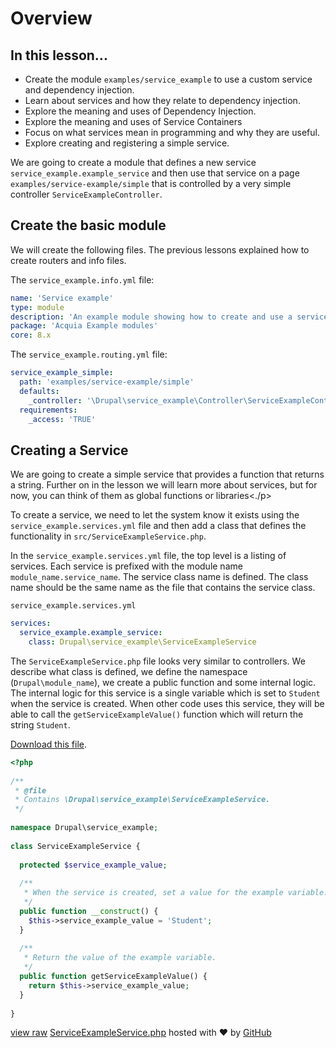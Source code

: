 <!--
{
"name" : "drupal-8-services-dependency-injection-and-service-containers",
"version" : "0.0.1",
"title" : "Lesson 8.1 - Services, dependency injection, and service containers",
"description" : "Services, dependency injection, and service containers",
"freshnessDate" : 2015-12-11,
"homepage" : "https://docs.acquia.com/articles/drupal-8-services-dependency-injection-and-service-containers",
"canonicalSource" : "https://docs.acquia.com/articles/drupal-8-services-dependency-injection-and-service-containers",
"license" : "CC BY-SA"
}
-->

<!-- @section -->

# Overview

<!-- @section -->

## In this lesson...

*   Create the module `examples/service_example` to use a custom service and dependency injection.
*   Learn about services and how they relate to dependency injection.
*   Explore the meaning and uses of Dependency Injection.
*   Explore the meaning and uses of Service Containers
*   Focus on what services mean in programming and why they are useful.
*   Explore creating and registering a simple service.

We are going to create a module that defines a new service `service_example.example_service` and then use that service on a page `examples/service-example/simple` that is controlled by a very simple controller `ServiceExampleController`.

<!-- @section -->

## Create the basic module

We will create the following files. The previous lessons explained how to create routers and info files.

The `service_example.info.yml` file:

```yml
name: 'Service example'
type: module
description: 'An example module showing how to create and use a service.'
package: 'Acquia Example modules'
core: 8.x
```

The `service_example.routing.yml` file:

```yml
service_example_simple:
  path: 'examples/service-example/simple'
  defaults:
    _controller: '\Drupal\service_example\Controller\ServiceExampleController::simple_example'
  requirements:
    _access: 'TRUE'
```

<!-- @task, "text" : "Prepare a module for Services, Containers and DI as described above." -->

<!-- @section -->

## Creating a Service

We are going to create a simple service that provides a function that returns a string. Further on in the lesson we will learn more about services, but for now, you can think of them as global functions or libraries<./p>

To create a service, we need to let the system know it exists using the `service_example.services.yml` file and then add a class that defines the functionality in `src/ServiceExampleService.php`.

In the `service_example.services.yml` file, the top level is a listing of services. Each service is prefixed with the module name `module_name.service_name`. The service class name is defined. The class name should be the same name as the file that contains the service class.

`service_example.services.yml`

```yml
services:
  service_example.example_service:
    class: Drupal\service_example\ServiceExampleService
```

The `ServiceExampleService.php` file looks very similar to controllers. We describe what class is defined, we define the namespace (`Drupal\module_name`), we create a public function and some internal logic. The internal logic for this service is a single variable which is set to `Student` when the service is created. When other code uses this service, they will be able to call the `getServiceExampleValue()` function which will return the string `Student`.

[Download this file](https://gist.github.com/acquialibrary/baab3196a591cadcb7cc/archive/446300388665064979cd781701983c80e51a20b5.zip).

```php
<?php
 
/**
 * @file
 * Contains \Drupal\service_example\ServiceExampleService.
 */
 
namespace Drupal\service_example;
 
class ServiceExampleService {
 
  protected $service_example_value;
 
  /**
   * When the service is created, set a value for the example variable.
   */
  public function __construct() {
    $this->service_example_value = 'Student';
  }
 
  /**
   * Return the value of the example variable.
   */
  public function getServiceExampleValue() {
    return $this->service_example_value;
  }
 
}
```

[view raw](https://gist.github.com/acquialibrary/baab3196a591cadcb7cc/raw/446300388665064979cd781701983c80e51a20b5/ServiceExampleService.php) [ServiceExampleService.php](https://gist.github.com/acquialibrary/baab3196a591cadcb7cc#file-serviceexampleservice-php) hosted with ❤ by [GitHub](https://github.com)

<!-- @task, "text" : "Extend your module as described above." -->
